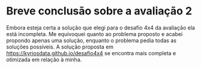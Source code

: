 # Breve conclusão sobre a avaliação 2

Embora esteja certa a solução que elegi para o desafio 4x4 da avaliação ela está incompleta. Me equivoquei quanto ao problema proposto e acabei propondo apenas uma solução, enquanto o problema pedia todas as soluções possíveis. A solução proposta em https://kyriosdata.github.io/desafio4x4 se encontra mais completa e otimizada em relação à minha.
